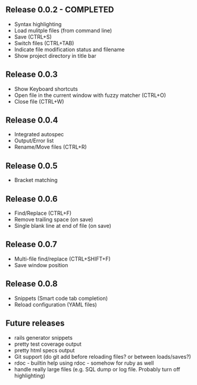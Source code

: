 Release 0.0.2 - COMPLETED
---------------------------------------------------------------
* Syntax highlighting
* Load mulitple files (from command line)
* Save (CTRL+S)
* Switch files (CTRL+TAB)
* Indicate file modification status and filename
* Show project directory in title bar

Release 0.0.3
---------------------------------------------------------------
* Show Keyboard shortcuts
* Open file in the current window with fuzzy matcher (CTRL+O)
* Close file (CTRL+W)

Release 0.0.4
---------------------------------------------------------------
* Integrated autospec
* Output/Error list
* Rename/Move files (CTRL+R)

Release 0.0.5
---------------------------------------------------------------
* Bracket matching


Release 0.0.6
---------------------------------------------------------------
* Find/Replace (CTRL+F)
* Remove trailing space (on save)
* Single blank line at end of file (on save)

Release 0.0.7
---------------------------------------------------------------
* Multi-file find/replace (CTRL+SHIFT+F)
* Save window position

Release 0.0.8
---------------------------------------------------------------
* Snippets (Smart code tab completion)
* Reload configuration (YAML files)


Future releases
---------------------------------------------------------------
* rails generator snippets
* pretty test coverage output
* pretty html specs output
* Git support (do git add before reloading files? or between loads/saves?)
* rdoc - builtin help using rdoc - somehow for ruby as well
* handle really large files (e.g. SQL dump or log file. Probably turn off highlighting)

